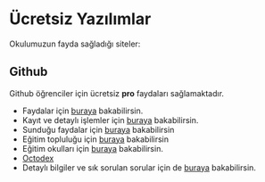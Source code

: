 # Ücretsiz Yazılımlar

Okulumuzun fayda sağladığı siteler:

## Github

Github öğrenciler için ücretsiz **pro** faydaları sağlamaktadır.

- Faydalar için [buraya][Benefits] bakabilirsin.
- Kayıt ve detaylı işlemler için [buraya][Github Student] bakabilirsin.
- Sunduğu faydalar için [buraya][Github Dev Pack] bakabilirsin
- Eğitim topluluğu için [buraya](https://education.github.community/c/students) bakabilirsin
- Eğitim okulları için [buraya][Github Education School] bakabilirsin.
- [Octodex][Github Octodex]
- Detaylı bilgiler ve sık sorulan sorular için de [buraya][Details] bakabilirsin.

[Benefits]: https://education.github.com/benefits/offers
[Github Student]: https://education.github.com/students
[Github Dev Pack]: https://education.github.com/pack/offers
[Github Comminity]: https://education.github.community/c/students
[Github Octodex]: https://octodex.github.com/
[Github Education School]: https://education.github.com/partners/schools
[Details]: https://help.github.com/en/categories/teaching-and-learning-with-github-education